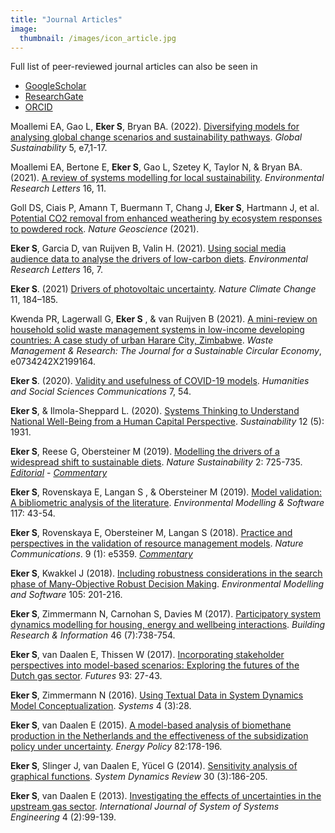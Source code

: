 ```yaml
---
title: "Journal Articles"
image: 
  thumbnail: /images/icon_article.jpg
---
```

Full list of peer-reviewed journal articles can also be seen in 
- [GoogleScholar](https://scholar.google.at/citations?user=F5hvj3QAAAAJ&hl=en)  
- [ResearchGate](https://www.researchgate.net/profile/Sibel_Eker/research)  
- [ORCID](https://orcid.org/0000-0003-2264-132X)

Moallemi EA, Gao L, **Eker S**, Bryan BA. (2022). [Diversifying models for analysing global change scenarios and sustainability pathways](https://doi.org/10.1017/sus.2022.7). *Global Sustainability* 5, e7,1-17.

Moallemi EA, Bertone E, **Eker S**, Gao L, Szetey K, Taylor N, & Bryan BA. (2021). [A review of systems modelling for local sustainability](https://iopscience.iop.org/article/10.1088/1748-9326/ac2f62/meta). *Environmental Research Letters* 16, 11.

Goll DS, Ciais P, Amann T, Buermann T, Chang J, **Eker S**, Hartmann J, et al. [Potential CO2 removal from enhanced weathering by ecosystem responses to powdered rock](https://www.nature.com/articles/s41561-021-00798-x). *Nature Geoscience* (2021).

**Eker S**, Garcia D, van Ruijven B, Valin H. (2021). [Using social media audience data to analyse the drivers of low-carbon diets](https://iopscience.iop.org/article/10.1088/1748-9326/abf770). *Environmental Research Letters* 16, 7.

**Eker S**. (2021) [Drivers of photovoltaic uncertainty](https://www.nature.com/articles/s41558-021-01002-z). *Nature Climate Change* 11, 184–185. 

Kwenda PR, Lagerwall G, **Eker S** , & van Ruijven B (2021). [A mini-review on household solid waste management systems in low-income developing countries: A case study of urban Harare City, Zimbabwe](https://journals.sagepub.com/doi/10.1177/0734242X21991645). *Waste Management & Research: The Journal for a Sustainable Circular Economy*, e0734242X2199164.

**Eker S**. (2020). [Validity and usefulness of COVID-19 models](https://www.nature.com/articles/s41599-020-00553-4). *Humanities and Social Sciences Communications* 7, 54.

**Eker S**,  & Ilmola-Sheppard L. (2020). [Systems Thinking to Understand National Well-Being from a Human Capital Perspective](https://www.mdpi.com/2071-1050/12/5/1931). *Sustainability* 12 (5): 1931.

**Eker S**, Reese G, Obersteiner M (2019). [Modelling the drivers of a widespread shift to sustainable diets](https://www.nature.com/articles/s41893-019-0331-1). *Nature Sustainability* 2: 725-735.
[*Editorial*](https://www.nature.com/articles/s41893-019-0366-3) - [*Commentary*](https://www.nature.com/articles/s41893-019-0354-7)

**Eker S**, Rovenskaya E, Langan S , & Obersteiner M (2019). [Model validation: A bibliometric analysis of the literature](https://doi.org/10.1016/j.envsoft.2019.03.009). *Environmental Modelling & Software* 117: 43-54. 

**Eker S**, Rovenskaya E, Obersteiner M, Langan S (2018). [Practice and perspectives in the validation of resource management models](https://www.nature.com/articles/s41467-018-07811-9). *Nature Communications*. 9 (1): e5359.
[*Commentary*](https://www.nature.com/articles/s41467-019-11865-8)

**Eker S**, Kwakkel J (2018). [Including robustness considerations in the search phase of Many-Objective Robust Decision Making](https://doi.org/10.1016/j.envsoft.2018.03.029). *Environmental Modelling and Software* 105: 201-216.

**Eker S**, Zimmermann N, Carnohan S, Davies M (2017). [Participatory system dynamics modelling for housing, energy and wellbeing interactions](https://doi.org/10.1080/09613218.2017.1362919). *Building Research & Information* 46 (7):738-754.

**Eker S**, van Daalen E, Thissen W (2017). [Incorporating stakeholder perspectives into model-based scenarios: Exploring the futures of the Dutch gas sector](https://doi.org/10.1016/j.futures.2017.08.002). *Futures* 93: 27-43.

**Eker S**, Zimmermann N (2016). [Using Textual Data in System Dynamics Model Conceptualization](https://doi.org/10.3390/systems4030028). *Systems* 4 (3):28.

**Eker S**, van Daalen E (2015). [A model-based analysis of biomethane production in the Netherlands and the effectiveness of the subsidization policy under uncertainty](https://doi.org/10.1016/j.enpol.2015.03.019). *Energy Policy* 82:178-196.

**Eker S**, Slinger J, van Daalen E, Yücel G (2014). [Sensitivity analysis of graphical functions](https://doi.org/10.1002/sdr.1518). *System Dynamics Review* 30 (3):186-205.  

**Eker S**, van Daalen E (2013). [Investigating the effects of uncertainties in the upstream gas sector](https://doi.org/10.1504/IJSSE.2013.056290]). *International Journal of System of Systems Engineering* 4 (2):99-139.




